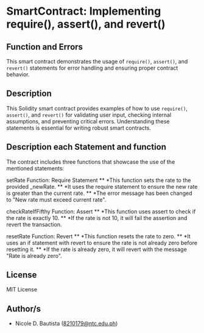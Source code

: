 # SmartContract: Implementing require(), assert(), and revert()

## Function and Errors 

This smart contract demonstrates the usage of `require()`, `assert()`, and `revert()` statements for error handling and ensuring proper contract behavior.

## Description

This Solidity smart contract provides examples of how to use `require()`, `assert()`, and `revert()` for validating user input, checking internal assumptions, and preventing critical errors. Understanding these statements is essential for writing robust smart contracts.

## Description each Statement and function

The contract includes three functions that showcase the use of the mentioned statements:

setRate Function: Require Statement
** *This function sets the rate to the provided _newRate.
** *It uses the require statement to ensure the new rate is greater than the current rate.
** *The error message has been changed to "New rate must exceed current rate".

checkRateIfFifthy Function: Assert
** *This function uses assert to check if the rate is exactly 10.
** *If the rate is not 10, it will fail the assertion and revert the transaction.

resetRate Function: Revert
** *This function resets the rate to zero.
** *It uses an if statement with revert to ensure the rate is not already zero before resetting it.
** *If the rate is already zero, it will revert with the message "Rate is already zero".
  
## License

MIT License

## Author/s

* Nicole D. Bautista (8210179@ntc.edu.ph)
